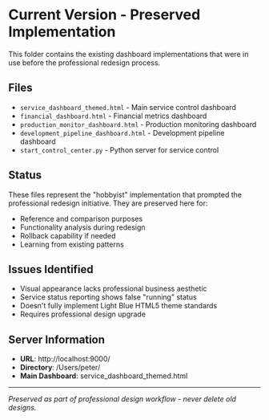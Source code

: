 # Current Version - Preserved Implementation

This folder contains the existing dashboard implementations that were in use before the professional redesign process.

## Files
- `service_dashboard_themed.html` - Main service control dashboard
- `financial_dashboard.html` - Financial metrics dashboard  
- `production_monitor_dashboard.html` - Production monitoring dashboard
- `development_pipeline_dashboard.html` - Development pipeline dashboard
- `start_control_center.py` - Python server for service control

## Status
These files represent the "hobbyist" implementation that prompted the professional redesign initiative. They are preserved here for:
- Reference and comparison purposes
- Functionality analysis during redesign
- Rollback capability if needed
- Learning from existing patterns

## Issues Identified
- Visual appearance lacks professional business aesthetic
- Service status reporting shows false "running" status
- Doesn't fully implement Light Blue HTML5 theme standards
- Requires professional design upgrade

## Server Information
- **URL**: http://localhost:9000/
- **Directory**: /Users/peter/
- **Main Dashboard**: service_dashboard_themed.html

---
*Preserved as part of professional design workflow - never delete old designs.*